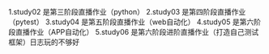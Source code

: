 1.study02 是第三阶段直播作业（python）
2.study03 是第四阶段直播作业（pytest）
3.study04 是第五阶段直播作业（web自动化）
4.study05 是第六阶段直播作业（APP自动化）
5.study06 是第六阶段进阶直播作业（打造自己测试框架）日志玩的不够好
